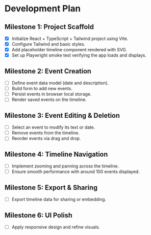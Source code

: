 # Development Plan

## Milestone 1: Project Scaffold
- [x] Initialize React + TypeScript + Tailwind project using Vite.
- [x] Configure Tailwind and basic styles.
- [x] Add placeholder timeline component rendered with SVG.
- [x] Set up Playwright smoke test verifying the app loads and displays.

## Milestone 2: Event Creation
- [ ] Define event data model (date and description).
- [ ] Build form to add new events.
- [ ] Persist events in browser local storage.
- [ ] Render saved events on the timeline.

## Milestone 3: Event Editing & Deletion
- [ ] Select an event to modify its text or date.
- [ ] Remove events from the timeline.
- [ ] Reorder events via drag and drop.

## Milestone 4: Timeline Navigation
- [ ] Implement zooming and panning across the timeline.
- [ ] Ensure smooth performance with around 100 events displayed.

## Milestone 5: Export & Sharing
- [ ] Export timeline data for sharing or embedding.

## Milestone 6: UI Polish
- [ ] Apply responsive design and refine visuals.

